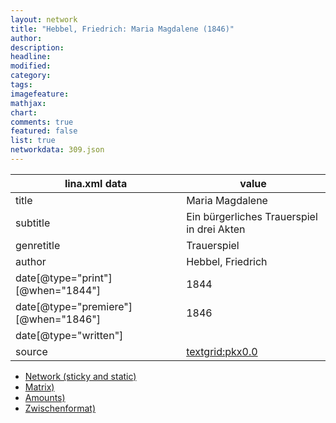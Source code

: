 ```yaml
---
layout: network
title: "Hebbel, Friedrich: Maria Magdalene (1846)"
author:
description:
headline:
modified:
category:
tags:
imagefeature: 
mathjax: 
chart: 
comments: true
featured: false
list: true
networkdata: 309.json
---
```

lina.xml data  | value
------------- | -------------
title|Maria Magdalene
subtitle|Ein bürgerliches Trauerspiel in drei Akten
genretitle|Trauerspiel
author|Hebbel, Friedrich
date[@type="print"][@when="1844"]|1844
date[@type="premiere"][@when="1846"]|1846
date[@type="written"]|
source|[textgrid:pkx0.0](https://textgridlab.org/1.0/tgcrud-public/rest/textgrid:pkx0.0/data)



* [Network (sticky and static)](/linas/network309)
* [Matrix)](/linas/matrix309)
* [Amounts)](/linas/amount309)
* [Zwischenformat)](/linas/lina309 )
